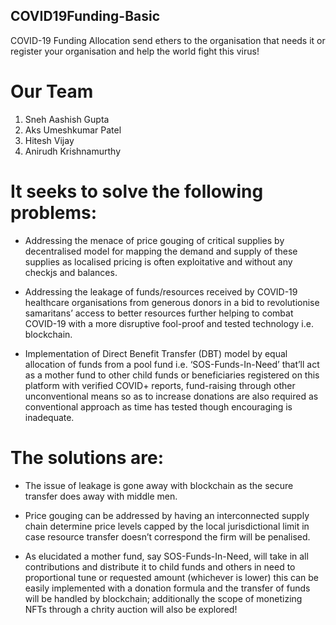 ## COVID19Funding-Basic

COVID-19 Funding Allocation send ethers to the organisation that needs it or register your organisation and help the world fight this virus!

# Our Team

1. Sneh Aashish Gupta
2. Aks Umeshkumar Patel
3. Hitesh Vijay
4. Anirudh Krishnamurthy

# It seeks to solve the following problems:

- Addressing the menace of price gouging of critical supplies by decentralised model for mapping the demand and supply of these supplies as localised pricing is often exploitative and without any checkjs and balances.

- Addressing the leakage of funds/resources received by COVID-19 healthcare organisations from generous donors in a bid to revolutionise samaritans’ access to better resources further helping to combat COVID-19 with a more disruptive fool-proof and tested technology i.e. blockchain.

- Implementation of Direct Benefit Transfer (DBT) model by equal allocation of funds from a pool fund i.e. ‘SOS-Funds-In-Need’ that’ll act as a mother fund to other child funds or beneficiaries registered on this platform with verified COVID+ reports, fund-raising through other unconventional means so as to increase donations are also required as conventional approach as time has tested though encouraging is inadequate.

# The solutions are:

- The issue of leakage is gone away with blockchain as the secure transfer does away with middle men.

- Price gouging can be addressed by having an interconnected supply chain determine price levels capped   by the local jurisdictional limit in case resource  transfer doesn’t correspond the firm will be penalised.

- As elucidated a mother fund, say SOS-Funds-In-Need, will take in all contributions and distribute it to child funds and others in need to proportional tune or requested amount (whichever is lower) this can be easily implemented with a donation formula and the transfer of funds will be handled by blockchain; additionally the scope of monetizing NFTs through a chrity auction will also be explored!
